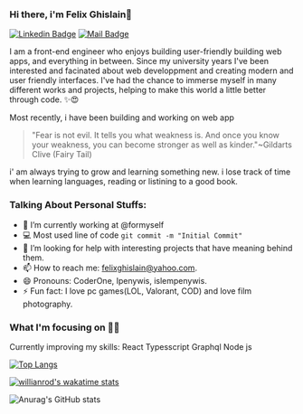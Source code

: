### Hi there, i'm Felix Ghislain👋
[![Linkedin Badge](https://img.shields.io/badge/-LinkedIn-0e76a8?style=flat&labelColor=0e76a8&logo=linkedin&logoColor=white)](https://www.linkedin.com/in/felix-ghislain-5421b2163/)
[![Mail Badge](https://img.shields.io/badge/-Instagram-e84393?style=flat&labelColor=e84393&logo=instagram&logoColor=white)](https://instagram.com/islempenywis) 

I am a front-end engineer who enjoys building user-friendly building web apps, and everything in between.
Since my university years I've been  interested and facinated about web developpment and creating modern and user friendly interfaces. I've had the chance to immerse myself in many different works and projects, helping to make this world a little better through code. ✨😍

Most recently, i have been building and working on web app

>"Fear is not evil. It tells you what weakness is. And once you know your weakness, you can become stronger as well as kinder."~Gildarts Clive (Fairy Tail)

i' am always trying to grow and learning something new. i lose track of time when learning languages, reading or listining to a good book.


### Talking About Personal Stuffs:
- 🔭 I’m currently working at @formyself
- :computer: Most used line of code `git commit -m "Initial Commit"`
- 🤔 I’m looking for help with interesting projects that have meaning behind them.
- 📫 How to reach me: felixghislain@yahoo.com.
- 😄 Pronouns: CoderOne, Ipenywis, islempenywis.
- ⚡ Fun fact: I love pc games(LOL, Valorant, COD) and love film photography.

### What I'm focusing on 👨‍💻
Currently improving my skills: React Typesscript Graphql Node js

[![Top Langs](https://github-readme-stats.vercel.app/api/top-langs/?username=felixghislaindev&layout=compact&theme=dark)](https://github.com/anuraghazra/github-readme-stats)

[![willianrod's wakatime stats](https://github-readme-stats.vercel.app/api/wakatime?username=felixghislain&theme=dark)](https://github.com/anuraghazra/github-readme-stats)

![Anurag's GitHub stats](https://github-readme-stats.vercel.app/api?username=felixghislaindev&show_icons=true&theme=dark&layout=compact)

<!--**felixghislaindev/felixghislaindev** is a ✨ _special_ ✨ repository because its `README.md` (this file) appears on your GitHub profile.
### Hi there, i'm Felix Ghislain👋
Here are some ideas to get you started:

- 🔭 I’m currently working on ...
- 🌱 I’m currently learning Typescript React Graphql Node js
- 👯 I’m looking to collaborate on ...
- 🤔 I’m looking for help with ...
- 💬 Ask me about ...felixghislain@yahoo.com
- 📫 How to reach me: ...
- 😄 Pronouns: ...
- ⚡ Fun fact: ...
-->
